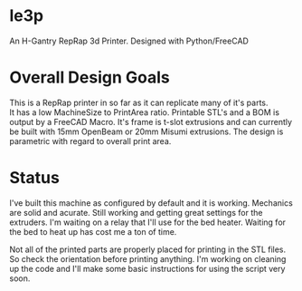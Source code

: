 le3p
====

An H-Gantry RepRap 3d Printer. Designed with Python/FreeCAD

# Overall Design Goals
This is a RepRap printer in so far as it can replicate many of it's parts.  
It has a low MachineSize to PrintArea ratio.
Printable STL's and a BOM is output by a FreeCAD Macro.
It's frame is t-slot extrusions and can currently be built with 15mm OpenBeam or 20mm Misumi extrusions.
The design is parametric with regard to overall print area.

# Status
I've built this machine as configured by default and it is working.
Mechanics are solid and acurate.
Still working and getting great settings for the extruders.
I'm waiting on a relay that I'll use for the bed heater. Waiting for the bed to heat up has cost me a ton of time.

Not all of the printed parts are properly placed for printing in the STL files.  
So check the orientation before printing anything.
I'm working on cleaning up the code and I'll make some basic instructions for using the script very soon.




